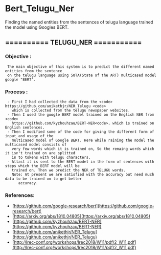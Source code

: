 # Bert_Telugu_Ner
Finding the named entities from the sentences of telugu language trained the model using Googles BERT.
## ========== TELUGU_NER ===========

### Objective :
	 The main objective of this system is to predict the different named entities from the sentence
   	 on the telugu language using SOTA(State of the ART) multicased model google "BERT".

### Process :

	 - First I had collected the data from the <code> https://github.com/anikethjr/NER_Telugu <code>
	   which is collected from the telugu newspaper websites.
	 - Then I used the google BERT model trained on the English NER from <code>
	   https://github.com/kyzhouhzau/BERT-NER<code>. which is trained on English sentences.
	 - Then I modified some of the code for giving the different form of input and usage of the 
	   multicased model of Google BERT. Here while raining the model the multicased model consists of 
	   very few words which it is trained on, So the remaing words which it isn't trained on are splitted 
	   in to tokens with telugu characters.
	 - Atlast it is sent to the BERT model in the form of sentences with steps which the BERT model will be
	   trained on. Then we predict the NER of TELUGU words.
	   Note: At present we are satisfied with the accuracy but need much data to be trained on to get better
		  accuracy.
	  
### References:
+ [https://github.com/google-research/bert](https://github.com/google-research/bert)
+ [https://arxiv.org/abs/1810.04805](https://arxiv.org/abs/1810.04805)
+ [https://github.com/kyzhouhzau/BERT-NER](https://github.com/kyzhouhzau/BERT-NER)
+ [https://github.com/anikethjr/NER_Telugu](https://github.com/anikethjr/NER_Telugu)
+ [http://lrec-conf.org/workshops/lrec2018/W11/pdf/2_W11.pdf](http://lrec-conf.org/workshops/lrec2018/W11/pdf/2_W11.pdf)
		
